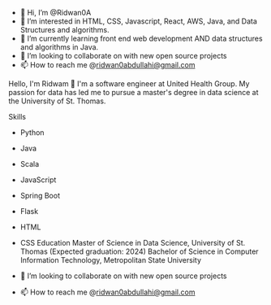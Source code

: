 - 👋 Hi, I’m @Ridwan0A
- 👀 I’m interested in HTML, CSS, Javascript, React, AWS, Java, and Data Structures and algorithms.
- 🌱 I’m currently learning front end web development AND data structures and algorithms in Java.
- 💞️ I’m looking to collaborate on with new open source projects
- 📫 How to reach me @ridwan0abdullahi@gmail.com

Hello, I'm Ridwam 👋
I'm a software engineer at United Health Group. My passion for data has led me to pursue a master's degree in data science at the University of St. Thomas.

Skills
- Python
- Java
- Scala
- JavaScript
- Spring Boot
- Flask
- HTML
- CSS
Education
Master of Science in Data Science, University of St. Thomas (Expected graduation: 2024)
Bachelor of Science in Computer Information Technology, Metropolitan State University

- 💞️ I’m looking to collaborate on with new open source projects
- 📫 How to reach me @ridwan0abdullahi@gmail.com




<!---
Ridwan0A/Ridwan0A is a ✨ special ✨ repository because its `README.md` (this file) appears on your GitHub profile.
You can click the Preview link to take a look at your changes.
--->
